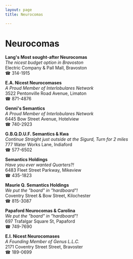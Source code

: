 ```yaml
---
layout: page 
title: Neurocomas

---
```



# Neurocomas


 **Lang's Most sought-after Neurocomas**  
_The nicest budget option in Bravoston_  
Electric Company & Pall Mall, Bravoston  
☎ 314-1915

**E.A. Nicest Neurocomases**  
_A Proud Member of Interlobulares Network_  
3522 Pentonville Road Avenue, Limaton  
☎ 871-4876

**Genni's Semantics**  
_A Proud Member of Interlobulares Network_  
6445 Bow Street Avenue, Hotelview  
☎ 740-2923

**G.B.Q.D.U.F. Semantics & Kwa**  
_Continue Straight just outside at the Sigurd, Turn for 2 miles_  
777 Water Works Lane, Indiaford  
☎ 577-6502

**Semantics Holdings**  
_Have you ever wanted Quarters?!_  
6483 Fleet Street Parkway, Mikeview  
☎ 435-1823

**Maurie Q. Semantics Holdings**  
_We put the "board" in "hardboard"!_  
Coventry Street & Bow Street, Kilochester  
☎ 815-3087

**Papaford Neurocomas & Carolina**  
_We put the "board" in "hardboard"!_  
697 Trafalgar Square St, Papaford  
☎ 749-7690

**E.I. Nicest Neurocomases**  
_A Founding Member of Genus L.L.C._  
2171 Coventry Street Street, Bravoster  
☎ 189-0699

